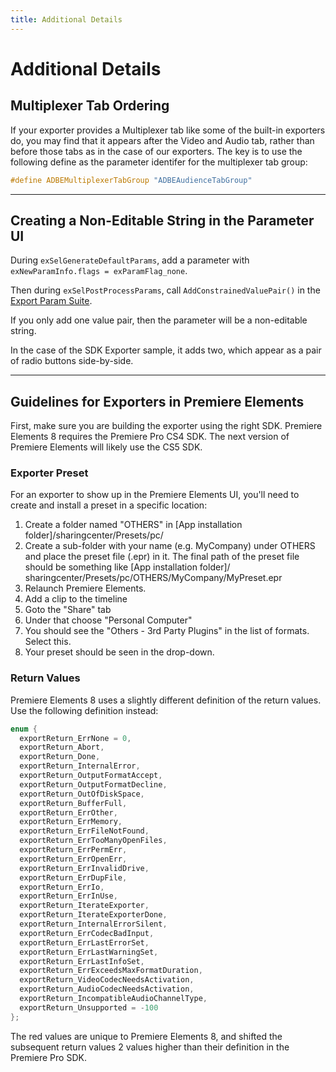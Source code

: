 ```yaml
---
title: Additional Details
---
```

# Additional Details

## Multiplexer Tab Ordering

If your exporter provides a Multiplexer tab like some of the built-in exporters do, you may find that it appears after the Video and Audio tab, rather than before those tabs as in the case of our exporters. The key is to use the following define as the parameter identifer for the multiplexer tab group:

```cpp
#define ADBEMultiplexerTabGroup "ADBEAudienceTabGroup"
```

---

## Creating a Non-Editable String in the Parameter UI

During `exSelGenerateDefaultParams`, add a parameter with `exNewParamInfo.flags = exParamFlag_none`.

Then during `exSelPostProcessParams`, call `AddConstrainedValuePair()` in the [Export Param Suite](../suites#export-param-suite).

If you only add one value pair, then the parameter will be a non-editable string.

In the case of the SDK Exporter sample, it adds two, which appear as a pair of radio buttons side-by-side.

---

## Guidelines for Exporters in Premiere Elements

First, make sure you are building the exporter using the right SDK. Premiere Elements 8 requires the Premiere Pro CS4 SDK. The next version of Premiere Elements will likely use the CS5 SDK.

### Exporter Preset

For an exporter to show up in the Premiere Elements UI, you'll need to create and install a preset in a specific location:

1. Create a folder named "OTHERS" in [App installation folder]/sharingcenter/Presets/pc/
2. Create a sub-folder with your name (e.g. MyCompany) under OTHERS and place the preset file (.epr) in it. The final path of the preset file should be something like [App installation folder]/ sharingcenter/Presets/pc/OTHERS/MyCompany/MyPreset.epr
3. Relaunch Premiere Elements.
4. Add a clip to the timeline
5. Goto the "Share" tab
6. Under that choose "Personal Computer"
7. You should see the "Others - 3rd Party Plugins" in the list of formats. Select this.
8. Your preset should be seen in the drop-down.

### Return Values

Premiere Elements 8 uses a slightly different definition of the return values. Use the following definition instead:

```cpp
enum {
  exportReturn_ErrNone = 0,
  exportReturn_Abort,
  exportReturn_Done,
  exportReturn_InternalError,
  exportReturn_OutputFormatAccept,
  exportReturn_OutputFormatDecline,
  exportReturn_OutOfDiskSpace,
  exportReturn_BufferFull,
  exportReturn_ErrOther,
  exportReturn_ErrMemory,
  exportReturn_ErrFileNotFound,
  exportReturn_ErrTooManyOpenFiles,
  exportReturn_ErrPermErr,
  exportReturn_ErrOpenErr,
  exportReturn_ErrInvalidDrive,
  exportReturn_ErrDupFile,
  exportReturn_ErrIo,
  exportReturn_ErrInUse,
  exportReturn_IterateExporter,
  exportReturn_IterateExporterDone,
  exportReturn_InternalErrorSilent,
  exportReturn_ErrCodecBadInput,
  exportReturn_ErrLastErrorSet,
  exportReturn_ErrLastWarningSet,
  exportReturn_ErrLastInfoSet,
  exportReturn_ErrExceedsMaxFormatDuration,
  exportReturn_VideoCodecNeedsActivation,
  exportReturn_AudioCodecNeedsActivation,
  exportReturn_IncompatibleAudioChannelType,
  exportReturn_Unsupported = -100
};
```

The red values are unique to Premiere Elements 8, and shifted the subsequent return values 2 values higher than their definition in the Premiere Pro SDK.
